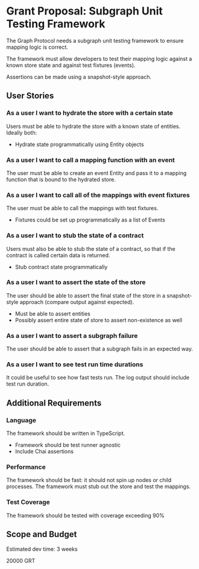 # Grant Proposal: Subgraph Unit Testing Framework

The Graph Protocol needs a subgraph unit testing framework to ensure mapping logic is correct.

The framework must allow developers to test their mapping logic against a known store state and against test fixtures (events).

Assertions can be made using a snapshot-style approach.

## User Stories

### As a user I want to hydrate the store with a certain state

Users must be able to hydrate the store with a known state of entities. Ideally both:

- Hydrate state programmatically using Entity objects

### As a user I want to call a mapping function with an event

The user must be able to create an event Entity and pass it to a mapping function that is bound to the hydrated store.

### As a user I want to call all of the mappings with event fixtures

The user must be able to call the mappings with test fixtures.

- Fixtures could be set up programmatically as a list of Events

### As a user I want to stub the state of a contract

Users must also be able to stub the state of a contract, so that if the contract is called certain data is returned.

- Stub contract state programmatically

### As a user I want to assert the state of the store

The user should be able to assert the final state of the store in a snapshot-style approach (compare output against expected).

- Must be able to assert entities
- Possibly assert entire state of store to assert non-existence as well

### As a user I want to assert a subgraph failure

The user should be able to assert that a subgraph fails in an expected way.

### As a user I want to see test run time durations

It could be useful to see how fast tests run.  The log output should include test run duration.

## Additional Requirements

### Language

The framework should be written in TypeScript.

- Framework should be test runner agnostic
- Include Chai assertions

### Performance

The framework should be fast: it should not spin up nodes or child processes.  The framework must stub out the store and test the mappings.

### Test Coverage

The framework should be tested with coverage exceeding 90%

## Scope and Budget

Estimated dev time: 3 weeks

20000 GRT

